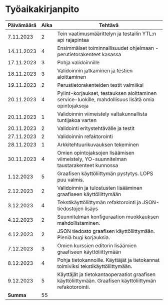 # Työaikakirjanpito

| Päivämäärä | Aika | Tehtävä |
| ---------- | ---- | ------- |
| 7.11.2023  | 2    | Tein vaatimusmäärittelyn ja testailin YTL:n api rajapintaa |
| 14.11.2023  | 4    | Ensimmäiset toiminnallisuudet ohjelmaan - perutietorakenteet kasassa |
| 17.11.2023  | 3    | Pohja validoinnille |
| 18.11.2023  | 3    | Validoinnin jatkaminen ja testien aloittaminen |
| 19.11.2023  | 2    | Perustietorakenteiden testit valmiiksi |
| 20.11.2023  | 4    | Pylint-korjaukset, testauksen aloittaminen service-luokille, mahdollisuus lisätä omia opintojaksoja |
| 20.11.2023  | 1    | Validoinnin viimeistely valtakunnallista tuntijakoa varten |
| 20.11.2023  | 2    | Validointi eritystehtävälle ja testit |
| 27.11.2023  | 2    | Validoinnin refaktorointi |
| 28.11.2023  | 1    | Arkkitehtuurikuvauksen tekeminen |
| 30.11.2023  | 4    | Omien opintojaksojen lisäämisen viimeistely, YO-suunnitelman taustarakenteet kunnossa |
| 1.12.2023  | 5    | Graafisen käyttöliittymän pystytys. LOPS puu valmis. |
| 2.12.2023  | 2 | Validoinnin ja tulostusten lisääminen graafiseen käyttöliittymään |
| 3.12.2023  | 4 | Tekstikäyttöliittymän refaktorointi ja JSON-tiedostojen lisäys |
| 4.12.2023  | 2 | Suunnitelman konfiguraation muokkauksen mahdollistaminen. 
| 4.12.2023  | 2 | JSON tiedosto graafisen käyttöliittymään. Pieniä bugi korjauksia. |
| 7.12.2023  | 3 | Omien kurssien editorin lisäämien graafiseen käyttöliittymään |
| 8.12.2023  | 4 | Pohja tietokannoille. Käyttäjät ja tietokannat toimiviksi tekstikäyttöliittymään. |
| 9.12.2023  | 5 | Käyttäjät ja tietokantaoperaatiot graafisen käyttöliittymään. Graafisen käyttöliittymän refakotorointi. |
| **Summa**  | 55 ||
